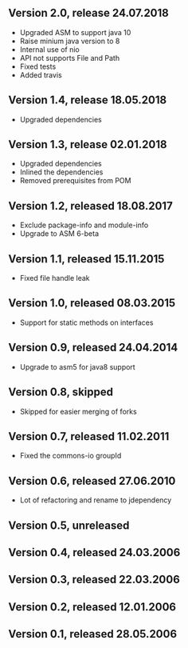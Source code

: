 ## Version 2.0, release 24.07.2018

- Upgraded ASM to support java 10
- Raise minium java version to 8
- Internal use of nio
- API not supports File and Path
- Fixed tests
- Added travis

## Version 1.4, release 18.05.2018

- Upgraded dependencies

## Version 1.3, release 02.01.2018

- Upgraded dependencies
- Inlined the dependencies
- Removed prerequisites from POM

## Version 1.2, released 18.08.2017

- Exclude package-info and module-info
- Upgrade to ASM 6-beta

## Version 1.1, released 15.11.2015

- Fixed file handle leak

## Version 1.0, released 08.03.2015

- Support for static methods on interfaces

## Version 0.9, released 24.04.2014

- Upgrade to asm5 for java8 support

## Version 0.8, skipped

- Skipped for easier merging of forks

## Version 0.7, released 11.02.2011

- Fixed the commons-io groupId

## Version 0.6, released 27.06.2010

- Lot of refactoring and rename to jdependency

## Version 0.5, unreleased

## Version 0.4, released 24.03.2006

## Version 0.3, released 22.03.2006

## Version 0.2, released 12.01.2006

## Version 0.1, released 28.05.2006


